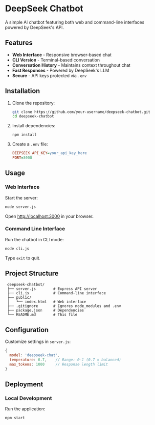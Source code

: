 # DeepSeek Chatbot

A simple AI chatbot featuring both web and command-line interfaces powered by DeepSeek's API.

## Features

-  **Web Interface** - Responsive browser-based chat
-  **CLI Version** - Terminal-based conversation
-  **Conversation History** - Maintains context throughout chat
-  **Fast Responses** - Powered by DeepSeek's LLM
-  **Secure** - API keys protected via `.env`

## Installation

1. Clone the repository:
   ```bash
   git clone https://github.com/your-username/deepseek-chatbot.git
   cd deepseek-chatbot
   ```
2. Install dependencies:
   ```bash
   npm install
   ```
3. Create a `.env` file:
   ```ini
   DEEPSEEK_API_KEY=your_api_key_here
   PORT=3000
   ```

## Usage

### Web Interface

Start the server:
   ```bash
   node server.js
   ```
Open [http://localhost:3000](http://localhost:3000) in your browser.

### Command Line Interface

Run the chatbot in CLI mode:
   ```bash
   node cli.js
   ```
Type `exit` to quit.

## Project Structure

```
 deepseek-chatbot/
 ├── server.js        # Express API server
 ├── cli.js           # Command-line interface
 ├── public/
 │   └── index.html   # Web interface
 ├── .gitignore       # Ignores node_modules and .env
 ├── package.json     # Dependencies
 └── README.md        # This file
```

## Configuration

Customize settings in `server.js`:

```javascript
{
  model: 'deepseek-chat',
  temperature: 0.7,    // Range: 0-1 (0.7 = balanced)
  max_tokens: 1000     // Response length limit
}
```

## Deployment

### Local Development

Run the application:
   ```bash
   npm start
   ```


